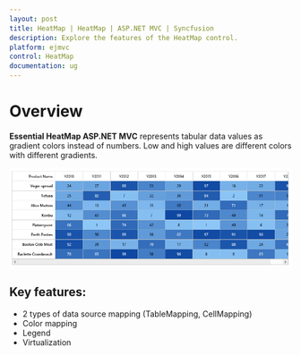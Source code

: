 ```yaml
---
layout: post
title: HeatMap | HeatMap | ASP.NET MVC | Syncfusion
description: Explore the features of the HeatMap control.
platform: ejmvc
control: HeatMap
documentation: ug
---
```


# Overview

**Essential HeatMap ASP.NET MVC** represents tabular data values as gradient colors instead of numbers. Low and high values are different colors with different gradients.
 
![](Overview_images/Overview_images_img1.png)

## Key features:

 * 2 types of data source mapping (TableMapping, CellMapping)
 * Color mapping
 * Legend
 * Virtualization